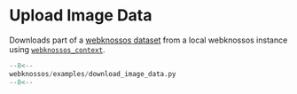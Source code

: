 # Upload Image Data

Downloads part of a [webknossos dataset](https://webknossos.org/datasets/scalable_minds/l4dense_motta_et_al_demo/view?utm_source=site#2867,4361,1770,0,1.21) from a local webknossos instance using [`webknossos_context`](../../api/webknossos/client/context.md#webknossos_context).

```python
--8<--
webknossos/examples/download_image_data.py
--8<--
```
